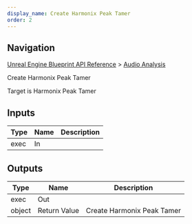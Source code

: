 ```yaml
---
display_name: Create Harmonix Peak Tamer
order: 2
---
```

## Navigation

[Unreal Engine Blueprint API Reference](https://dev.epicgames.com/documentation/en-us/unreal-engine/BlueprintAPI) > [Audio Analysis](https://dev.epicgames.com/documentation/en-us/unreal-engine/BlueprintAPI/AudioAnalysis)

Create Harmonix Peak Tamer

Target is Harmonix Peak Tamer

## Inputs

| Type | Name | Description |
| --- | --- | --- |
| exec | In |  |

## Outputs

| Type | Name | Description |
| --- | --- | --- |
| exec | Out |  |
| object | Return Value | Create Harmonix Peak Tamer |
